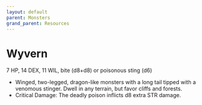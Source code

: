 ```yaml
---
layout: default
parent: Monsters
grand_parent: Resources
---
```


# Wyvern

7 HP, 14 DEX, 11 WIL, bite (d8+d8) or poisonous sting (d6)

- Winged, two-legged, dragon-like monsters with a long tail tipped with a venomous stinger. Dwell in any terrain, but favor cliffs and forests.
- Critical Damage: The deadly poison inflicts d8 extra STR damage.


